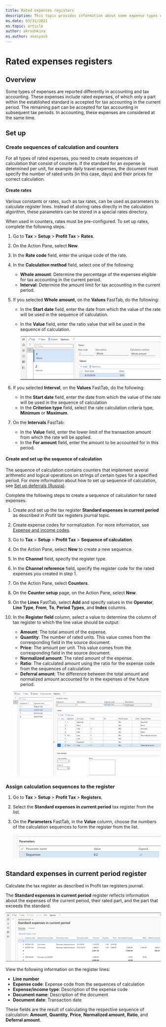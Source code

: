 ```yaml
---
title: Rated expenses registers
description: This topic provides information about some expense types of which only a part within the established standard is accepted for tax accounting in the current period.
ms.date: 03/31/2021
ms.topic: article
author: akroshkina
ms.author: anasyash
---
```


# Rated expenses registers

## Overview

Some types of expenses are reported differently in accounting and tax accounting. These expenses include rated expenses, of which only a part within the established standard is accepted for tax accounting in the current period. The remaining part can be accepted for tax accounting in subsequent tax periods. In accounting, these expenses are considered at the same time.

## Set up

### Create sequences of calculation and counters

For all types of rated expenses, you need to create sequences of calculation that consist of counters. If the standard for an expense is determined per unit, for example daily travel expenses, the document must specify the number of rated units (in this case, days) and their prices for correct calculation.

#### Create rates

Various constants or rates, such as tax rates, can be used as parameters to calculate register lines. Instead of storing rates directly in the calculation algorithm, these parameters can be stored in a special rates directory.

When used in counters, rates must be pre-configured. To set up rates, complete the following steps.

1. Go to **Tax** > **Setup** > **Profit Tax** > **Rates**.
2. On the Action Pane, select **New**.
3. In the **Rate code** field, enter the unique code of the rate.
4. In the **Calculation method** field, select one of the following:

    - **Whole amount**: Determine the percentage of the expenses eligible for tax accounting in the current period.
    - **Interval**: Determine the amount limit for tax accounting in the current period.

5. If you selected **Whole amount**, on the **Values** FastTab, do the following:

    - In the **Start date** field, enter the date from which the value of the rate will be used in the sequence of calculation.
    - In the **Value** field, enter the ratio value that will be used in the sequence of calculation.

      ![Values FastTab, Start date and Value fields](media/values-fast-tab.png)

6. If you selected **Interval**, on the **Values** FastTab, do the following:

    - In the **Start date** field, enter the date from which the value of the rate will be used in the sequence of calculation
    - In the **Criterion type** field, select the rate calculation criteria type, **Minimum** or **Maximum**.

7. On the **Intervals** FastTab:

    - In the **Value** field, enter the lower limit of the transaction amount from which the rate will be applied.
    - In the **For amount** field, enter the amount to be accounted for in this period.

#### Create and set up the sequence of calculation 

The sequence of calculation contains counters that implement several arithmetic and logical operations on strings of certain types for a specified period. For more information about how to set up sequence of calculation, see [Set up deferrals (Russia)](rus-set-up-deferrals.md#sequence-of-calculation).

Complete the following steps to create a sequence of calculation for rated expenses.

1. Create and set up the tax register **Standard expenses in current period** as described in Profit tax registers journal topic.
2. Create expense codes for normalization. For more information, see [Expense and income codes](rus-expense-and-income-codes.md#create-an-expense-or-income-code).
3. Go to **Tax** > **Setup** > **Profit Tax** > **Sequence of calculation**.
4. On the Action Pane, select **New** to create a new sequence.
5. In the **Channel** field, specify the register type.
6. In the **Channel reference** field, specify the register code for the rated expenses you created in step 1.
7. On the Action Pane, select **Counters**. 
8. On the **Counter setup** page, on the Action Pane, select **New**.
9. On the **Lines** FastTab, select **Add** and specify values in the **Operator**, **Line Type**, **From**, **To**, **Period Types**, and **Index** columns.
10. In the **Register field** column, select a value to determine the column of tax register to which the line value should be output:

    - **Amount**: The total amount of the expense.
    - **Quantity**: The number of rated units. This value comes from the corresponding field in the source document.
    - **Price**: The amount per unit. This value comes from the corresponding field in the source document.
    - **Normalized amount**: The rated amount of the expense.
    - **Ratio**: The calculated amount using the ratio for the expense code from the sequences of calculation.
    - **Deferral amount**: The difference between the total amount and normalized amount accounted for in the expenses of the future period.

     ![Values available in the Register field column](media/register-field-column.png)

### Assign calculation sequences to the register

1. Go to **Tax** > **Setup** > **Profit Tax** > **Registers**.
2. Select the **Standard expenses in current period** tax register from the list.
3. On the **Parameters** FastTab, in the **Value** column, choose the numbers of the calculation sequences to form the register from the list.

    ![Parameters FastTab, Value column](media/parameters-fast-tab.PNG)

## Standard expenses in current period register

Calculate the tax register as described in Profit tax registers journal.

The **Standard expenses in current period** register reflects information about the expenses of the current period, their rated part, and the part that exceeds the standard.

![Standard expenses in current period register](media/standard-expenses-current-period.png)

View the following information on the register lines:

   - **Line number**
   - **Expense code**: Expense code from the sequences of calculation
   - **Expense/income type**: Description of the expense code
   - **Document name**: Description of the document
   - **Document date**: Transaction date

These fields are the result of calculating the respective sequence of calculation: **Amount**, **Quantity**, **Price**, **Normalized amount**, **Ratio**, and **Deferral amount**.
